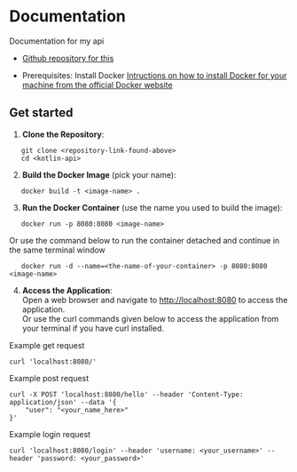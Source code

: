 # Documentation

Documentation for my api
* [Github repository for this](https://github.com/DamienRoussos/kotlin-springboot-api)

* Prerequisites: Install Docker [Intructions on how to install Docker for your machine from the official Docker website](https://docs.docker.com/engine/install/)

## Get started

1. **Clone the Repository**:
```
   git clone <repository-link-found-above>
   cd <kotlin-api>
```

2. **Build the Docker Image** (pick your name):
```
   docker build -t <image-name> .
```

3. **Run the Docker Container** (use the name you used to build the image):
```
   docker run -p 8080:8080 <image-name>
```
   Or use the command below to run the container detached and continue in the same terminal window
```
   docker run -d --name=<the-name-of-your-container> -p 8080:8080 <image-name>
```
4. **Access the Application**:  
   Open a web browser and navigate to [http://localhost:8080](http://localhost:8080) to access the application.  
   Or use the curl commands given below to access the application from your terminal if you have curl installed.

Example get request
```shell
curl 'localhost:8080/'
```

Example post request
```shell
curl -X POST 'localhost:8080/hello' --header 'Content-Type: application/json' --data '{
    "user": "<your_name_here>"
}'
```

Example login request
```shell
curl 'localhost:8080/login' --header 'username: <your_username>' --header 'password: <your_password>'
```